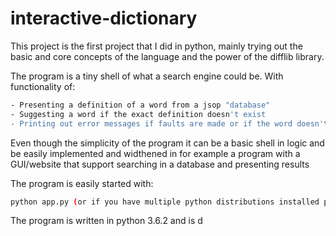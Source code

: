 # interactive-dictionary

This project is the first project that I did in python, mainly trying out the basic and core concepts of the language and the power of the difflib library.

The program is a tiny shell of what a search engine could be. With functionality of:

```bash
- Presenting a definition of a word from a jsop "database"
- Suggesting a word if the exact definition doesn't exist
- Printing out error messages if faults are made or if the word doesn't have a definition
```


Even though the simplicity of the program it can be a basic shell in logic and be easily implemented and widthened in for example
a program with a GUI/website that support searching in a database and presenting results

The program is easily started with:

```bash
python app.py (or if you have multiple python distributions installed python3 app.py)
```

The program is written in python 3.6.2 and is d
